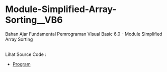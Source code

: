 # Module-Simplified-Array-Sorting__VB6
Bahan Ajar Fundamental Pemrograman Visual Basic 6.0 - Module Simplified Array Sorting<br><br>

Lihat Source Code : <br>
- <a href="https://github.com/RizkyKhapidsyah/Module-Simplified-Array-Sorting__VB6/blob/main/Form1.frm">Program</a>
